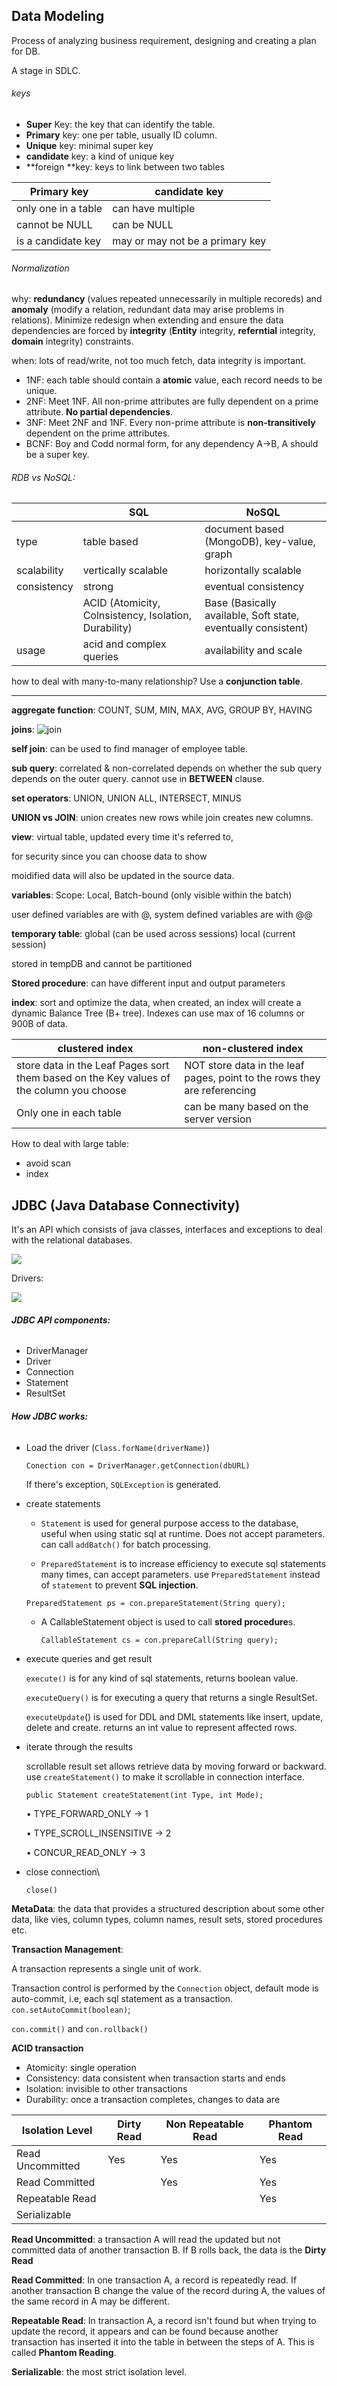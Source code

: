 ## Data Modeling

Process of analyzing business requirement, designing and creating a plan for DB.

A stage in SDLC. 

###### keys

- **Super** Key: the key that can identify the table.
- **Primary** key: one per table, usually ID column.
- **Unique** key:  minimal super key
- **candidate** key: a kind of unique key
- **foreign **key: keys to link between two tables

| Primary key         | candidate key                   |
| ------------------- | ------------------------------- |
| only one in a table | can have multiple               |
| cannot be NULL      | can be NULL                     |
| is a candidate key  | may or may not be a primary key |



###### Normalization

why: **redundancy** (values repeated unnecessarily in multiple recoreds) and **anomaly** (modify a relation, redundant data may arise problems in relations). Minimize redesign when extending and ensure the data dependencies are forced by **integrity** (**Entity** integrity, **referntial** integrity, **domain** integrity) constraints.

when: lots of read/write, not too much fetch, data integrity is important.

- 1NF: each table should contain a **atomic** value, each record needs to be unique.
- 2NF: Meet 1NF. All non-prime attributes are fully dependent on a prime attribute. **No partial dependencies**.
- 3NF: Meet 2NF and 1NF. Every non-prime attribute is **non-transitively** dependent on the prime attributes.
- BCNF: Boy and Codd normal form, for any dependency A->B, A should be a super key.

###### RDB vs NoSQL:

|             | SQL                                                   | NoSQL                                                        |
| ----------- | ----------------------------------------------------- | ------------------------------------------------------------ |
| type        | table based                                           | document based (MongoDB), key-value, graph                   |
| scalability | vertically scalable                                   | horizontally scalable                                        |
| consistency | strong                                                | eventual consistency                                         |
|             | ACID (Atomicity, Colnsistency, Isolation, Durability) | Base (Basically available, Soft state, eventually consistent) |
| usage       | acid and complex queries                              | availability and scale                                       |

how to deal with many-to-many relationship? Use a **conjunction table**.

---

**aggregate function**: COUNT, SUM, MIN, MAX, AVG, GROUP BY, HAVING

**joins**: ![join](/home/zyx/repo/JavaInterview/join.png)



**self join**: can be used to find manager of employee table.

**sub query**: correlated & non-correlated depends on whether the sub query depends on the outer query. cannot use in **BETWEEN** clause. 

**set operators**: UNION, UNION ALL, INTERSECT, MINUS

**UNION vs JOIN**: union creates new rows while join creates new columns.

**view**: virtual table, updated every time it's referred to, 

for security since you can choose data to show

moidified data will also be updated in the source data.

**variables**: Scope: Local, Batch-bound (only visible within the batch)

user defined variables are with @, system defined variables are with @@

**temporary table**: global (can be used across sessions) local (current session)

stored in tempDB and cannot be partitioned

**Stored procedure**: can have different input and output parameters 

**index**: sort and optimize the data, when created, an index will create a dynamic Balance Tree (B+ tree). Indexes can use max of 16 columns or 900B of data.

| clustered index                                              | non-clustered index                                          |
| ------------------------------------------------------------ | ------------------------------------------------------------ |
| store data in the Leaf Pages sort them based on the Key values of the column you choose | NOT store data in the leaf pages, point to the rows they are referencing |
| Only one in each table                                       | can be many based on the server version                      |

How to deal with large table: 

- avoid scan
- index

## JDBC (Java Database Connectivity)

It's an API which consists of java classes, interfaces and exceptions to deal with the relational databases.

![](/home/zyx/repo/JavaInterview/The-JDBC-architecture.jpg)

Drivers:

![](/home/zyx/repo/JavaInterview/jdbc_drivers_graphic.png)

###### **JDBC API components:**

- DriverManager
- Driver
- Connection
- Statement
- ResultSet



###### **How JDBC works:**

- Load the driver (`Class.forName(driverName)`)

  `Conection con = DriverManager.getConnection(dbURL)`

  If there's exception, `SQLException` is generated. 

- create statements

  - `Statement` is used for general purpose access to the database, useful when using static sql at runtime. Does not accept parameters. can call `addBatch()` for batch processing.

  - `PreparedStatement` is to increase efficiency to execute sql statements many times, can accept parameters. use `PreparedStatement` instead of `statement` to prevent **SQL injection**.

  `PreparedStatement ps = con.prepareStatement(String query);`

  - A CallableStatement object is used to call **stored procedure**s.

    `CallableStatement cs = con.prepareCall(String query);`

- execute queries and get result

  `execute()` is for any kind of sql statements, returns boolean value.

  `executeQuery()` is for executing a query that returns a single ResultSet.

  `executeUpdate`() is used for DDL and DML statements like insert, update, delete and create. returns an int value to represent affected rows.

- iterate through the results

  scrollable result set allows retrieve data by moving forward or backward. use `createStatement()` to make it scrollable in connection interface.

  `public Statement createStatement(int Type, int Mode);`

  • TYPE_FORWARD_ONLY -> 1

  • TYPE_SCROLL_INSENSITIVE -> 2

  • CONCUR_READ_ONLY -> 3

- close connection\

  `close()`

**MetaData**: the data that provides a structured description about some other data, like vies, column types, column names, result sets, stored procedures etc.

**Transaction Management**: 

A transaction represents a single unit of work. 

Transaction control is performed by the `Connection` object, default mode is auto-commit, i.e, each sql statement as a transaction. `con.setAutoCommit(boolean)`;

`con.commit()` and `con.rollback()`

**ACID transaction**

- Atomicity: single operation
- Consistency: data consistent when transaction starts and ends
- Isolation: invisible to other transactions
- Durability: once a transaction completes, changes to data are 

| **Isolation Level** | Dirty Read | Non Repeatable Read | Phantom Read |
| ------------------- | ---------- | ------------------- | ------------ |
| Read Uncommitted    | Yes        | Yes                 | Yes          |
| Read Committed      |            | Yes                 | Yes          |
| Repeatable Read     |            |                     | Yes          |
| Serializable        |            |                     |              |

**Read Uncommitted**: a transaction A will read the updated but not committed data of another transaction B. If B rolls back, the data is the **Dirty Read**

**Read Committed**: In one transaction A, a record is repeatedly read. If another transaction B change the value of the record during A, the values of the same record in A may be different.

**Repeatable Read**: In transaction A, a record isn't found but when trying to update the record, it appears and can be found because another transaction has inserted it into the table in between the steps of A. This is called **Phantom Reading**.

**Serializable**: the most strict isolation level. 

## 
